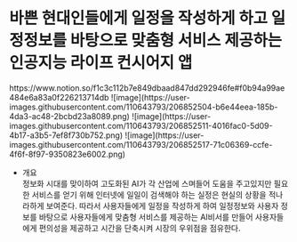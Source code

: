 <h1>바쁜 현대인들에게 일정을 작성하게 하고 일정정보를 바탕으로 맞춤형 서비스 제공하는 인공지능 라이프 컨시어지 앱</h1>
https://www.notion.so/f1c3c112b7e849dbaad847dd292946fe#f0b94a99ae484e6a83a0f226213714db
![image](https://user-images.githubusercontent.com/110643793/206852504-b6e44eea-185b-4da3-ac48-2bcbd23a8089.png)
![image](https://user-images.githubusercontent.com/110643793/206852511-4016fac0-5d09-4b17-a3b5-7ef8f730b752.png)
![image](https://user-images.githubusercontent.com/110643793/206852517-71c06369-ccfe-4f6f-8f97-9350823e6002.png)

* 개요 <br/>
정보화 시대를 맞이하여 고도화된 AI가 각 산업에 스며들어 도움을 주고있지만 필요한 서비스를 얻기 위해 인터넷에 일일이 검색해야 하는 실정은 현실의 상황을 적나라하게 보여준다.
따라서 사용자들에게 일정을 작성하게 하여 일정정보와 사용자 정보를 바탕으로 사용자들에게 맞춤형 서비스를 제공하는 AI비서를 만들어 사용자들에게 편의성을 제공하고 시간을 단축시켜 시장의 우위점을 점유한다.




